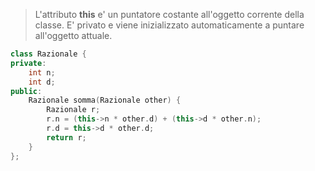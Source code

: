 >L'attributo **this** e' un puntatore costante all'oggetto corrente della classe. E' privato e viene inizializzato automaticamente a puntare all'oggetto attuale.

```cpp
class Razionale {
private: 
	int n;
	int d;
public: 
	Razionale somma(Razionale other) {
		Razionale r;
		r.n = (this->n * other.d) + (this->d * other.n);
		r.d = this->d * other.d;
		return r;
	}
};
```
